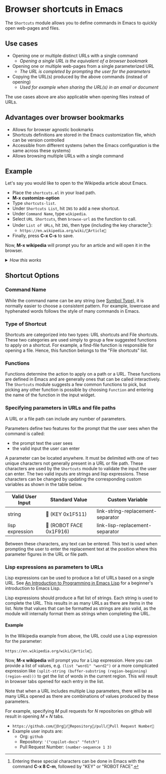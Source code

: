 #  Browser shortcuts in Emacs

The `Shortcuts` module allows you to define commands in Emacs to quickly open web-pages and files.

## Use cases

  * Opening one or multiple distinct URLs with a single command
    * _Opening a single URL is the equivalent of a browser bookmark_
  * Opening one or multiple web-pages from a single parameterized URL
    * _The URL is completed by prompting the user for the parameters_
  * Copying the URL(s) produced by the above commands (instead of opening)
    * _Used for example when sharing the URL(s) in an email or document_

The use cases above are also applicable when opening files instead of URLs.

## Advantages over browser bookmarks

  * Allows for browser agnostic bookmarks
  * Shortcuts definitions are stored in the Emacs customization file, which can be version controlled
  * Accessible from different systems (when the Emacs configuration is the same across these systems)
  * Allows browsing multiple URLs with a single command

## Example

Let's say you would like to open to the Wikipedia article about Emacs.

* Place the `shortcuts.el` in your load path.
* **M-x customize-option**
* Type `shortcuts-list`.
* Under `Shortcuts List`, hit `INS` to add a new shortcut.
* Under `Command Name`, type `wikipedia`.
* Select `URL Shortcuts`, then `browse-url` as the function to call.
* Under `List of URLs`, hit `INS`, then type (including the key character[^1]):
  * `https://en.wikipedia.org/wiki/🔑Article🔑`
* Finally, press **C-x C-s** to save.

Now, **M-x wikipedia** will prompt you for an article and will open it in the browser.


<details>
 <summary> <i>How this works</i> </summary>

When the customize option is saved, the `Shortcuts` module sets the command name `wikipedia` as an [_interactive command_](https://www.gnu.org/software/emacs/manual/html_node/elisp/Defining-Commands.html) that can be called by the user with `M-x`.

Specifically, it defines an interactive command that:

* optionally accepts user input, if the URL contains parameter prompts to complete a URL
* calls the chosen function with this URL.

</details>

[^1]: Entering these special characters can be done in Emacs with the command **C-x 8 C-m**, followed by "KEY" or "ROBOT FACE".


## Shortcut Options

### Command Name

While the command name can be any string (see [Symbol Type](https://www.gnu.org/software/emacs/manual/html_node/elisp/Symbol-Type.html)), it is normally easier to choose a consistent pattern. For example, lowercase and hyphenated words follows the style of many commands in Emacs.

### Type of Shortcut

Shortcuts are categorized into two types: URL shortcuts and File shortcuts. These two categories are used simply to group a few suggested functions to apply on a shortcut. For example, a find-file function is responsible for opening a file. Hence, this function belongs to the "File shortcuts" list.

### Functions

Functions determine the action to apply on a path or a URL. These functions are defined in Emacs and are generally ones that can be called interactively. The `Shortcuts` module suggests a few common functions to pick, but picking any other function is possible by choosing `Function` and entering the name of the function in the input widget.

### Specifying parameters in URLs and file paths

A URL or a file path can include any number of parameters.

Parameters define two features for the prompt that the user sees when the command is called:
  * the prompt text the user sees
  * the valid input the user can enter

A parameter can be located anywhere. It must be delimited with one of two unique characters not generally present in a URL or file path. These characters are used by the `Shortcuts` module to validate the input the user can enter. The two valid inputs are strings and lisp expressions. These characters can be changed by updating the corresponding custom variables as shown in the table below.

| Valid User Input | Standard Value          | Custom Variable                   |
|------------------|-------------------------|-----------------------------------|
| string           | 🔑 (KEY 0x1F511)        | link-string-replacement-separator |
| lisp expression | 🤖 (ROBOT FACE 0x1F916) | link-lisp-replacement-separator   |

Between these characters, any text can be entered. This text is used when prompting the user to enter the replacement text at the position where this parameter figures in the URL or file path.

### Lisp expressions as parameters to URLs

Lisp expressions can be used to produce a list of URLs based on a single URL. See [An Introduction to Programming in Emacs Lisp](https://www.gnu.org/software/emacs/manual/html_node/eintr/index.html) for a beginner's introduction to Emacs Lisp.

Lisp expressions should produce a flat list of strings. Each string is used to complete the URL. This results in as many URLs as there are items in the list. Note that values that can be formatted as strings are also valid, as the module will internally format them as strings when completing the URL.

#### Example

In the Wikipedia example from above, the URL could use a Lisp expression for the parameter: 

```https://en.wikipedia.org/wiki/🤖Article🤖```.

Now, **M-x wikipedia** will prompt you for a Lisp expression. Here you can provide a list of values, e.g. `(list "word1" "word2")` or a more complicated expression like `(split-string (buffer-substring (region-beginning) (region-end)))` to get the list of words in the current region. This will result in browser tabs opened for each entry in the list.

Note that when a URL includes multiple Lisp parameters, there will be as many URLs opened as there are combinations of values produced by these parameters.

For example, specifying $M$ pull requests for $N$ repositories on github will result in opening $M \times N$ tabs.
  * `https://github.com/🔑Org🔑/🤖Repository🤖/pull/🤖Pull Request Number🤖`
  * Example user inputs are:
    * Org: `github`
    * Repository: `'("copilot-docs" "fetch")`
    * Pull Request Number: `(number-sequence 1 3)`
